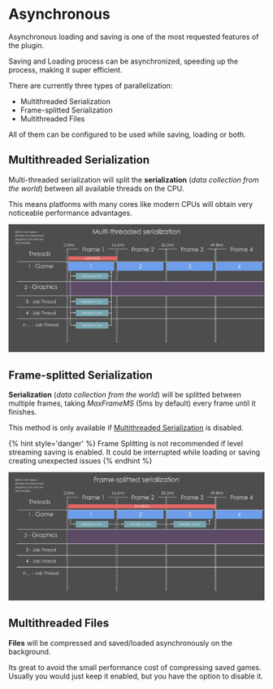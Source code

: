 # Asynchronous

Asynchronous loading and saving is one of the most requested features of the plugin.

Saving and Loading process can be asynchronized, speeding up the process, making it super efficient.

There are currently three types of parallelization:

- Multithreaded Serialization
- Frame-splitted Serialization
- Multithreaded Files

All of them can be configured to be used while saving, loading or both.

## Multithreaded Serialization

Multi-threaded serialization will split the **serialization** (*data collection from the world*) between all available threads on the CPU.

This means platforms with many cores like modern CPUs will obtain very noticeable performance advantages.

![Multithreaded Serialization](./img/multithreaded_serialization.png)

## Frame-splitted Serialization

**Serialization** (*data collection from the world*) will be splitted between multiple frames, taking *MaxFrameMS* (5ms by default) every frame until it finishes.

This method is only available if [Multithreaded Serialization](#multithreaded-serialization) is disabled.

{% hint style='danger' %} Frame Splitting is not recommended if level streaming saving is enabled. It could be interrupted while loading or saving creating unexpected issues {% endhint %}

![Frame-splitted Serialization](./img/frame-splitted_serialization.png)

## Multithreaded Files

**Files** will be compressed and saved/loaded asynchronously on the background.

Its great to avoid the small performance cost of compressing saved games. Usually you would just keep it enabled, but you have the option to disable it.



